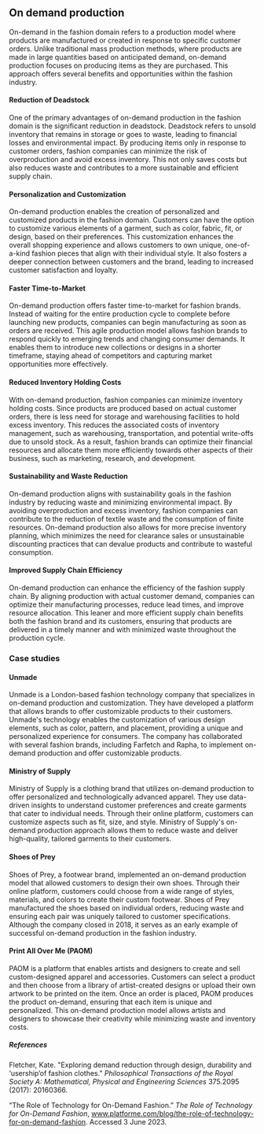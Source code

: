 ﻿## On demand production

On-demand in the fashion domain refers to a production model where products are manufactured or created in response to specific customer orders. Unlike traditional mass production methods, where products are made in large quantities based on anticipated demand, on-demand production focuses on producing items as they are purchased. This approach offers several benefits and opportunities within the fashion industry.

#### Reduction of Deadstock

One of the primary advantages of on-demand production in the fashion domain is the significant reduction in deadstock. Deadstock refers to unsold inventory that remains in storage or goes to waste, leading to financial losses and environmental impact. By producing items only in response to customer orders, fashion companies can minimize the risk of overproduction and avoid excess inventory. This not only saves costs but also reduces waste and contributes to a more sustainable and efficient supply chain.

#### Personalization and Customization

On-demand production enables the creation of personalized and customized products in the fashion domain. Customers can have the option to customize various elements of a garment, such as color, fabric, fit, or design, based on their preferences. This customization enhances the overall shopping experience and allows customers to own unique, one-of-a-kind fashion pieces that align with their individual style. It also fosters a deeper connection between customers and the brand, leading to increased customer satisfaction and loyalty.

#### Faster Time-to-Market

On-demand production offers faster time-to-market for fashion brands. Instead of waiting for the entire production cycle to complete before launching new products, companies can begin manufacturing as soon as orders are received. This agile production model allows fashion brands to respond quickly to emerging trends and changing consumer demands. It enables them to introduce new collections or designs in a shorter timeframe, staying ahead of competitors and capturing market opportunities more effectively.

#### Reduced Inventory Holding Costs

With on-demand production, fashion companies can minimize inventory holding costs. Since products are produced based on actual customer orders, there is less need for storage and warehousing facilities to hold excess inventory. This reduces the associated costs of inventory management, such as warehousing, transportation, and potential write-offs due to unsold stock. As a result, fashion brands can optimize their financial resources and allocate them more efficiently towards other aspects of their business, such as marketing, research, and development.

#### Sustainability and Waste Reduction

On-demand production aligns with sustainability goals in the fashion industry by reducing waste and minimizing environmental impact. By avoiding overproduction and excess inventory, fashion companies can contribute to the reduction of textile waste and the consumption of finite resources. On-demand production also allows for more precise inventory planning, which minimizes the need for clearance sales or unsustainable discounting practices that can devalue products and contribute to wasteful consumption.

#### Improved Supply Chain Efficiency

On-demand production can enhance the efficiency of the fashion supply chain. By aligning production with actual customer demand, companies can optimize their manufacturing processes, reduce lead times, and improve resource allocation. This leaner and more efficient supply chain benefits both the fashion brand and its customers, ensuring that products are delivered in a timely manner and with minimized waste throughout the production cycle.

### Case studies

#### Unmade

Unmade is a London-based fashion technology company that specializes in on-demand production and customization. They have developed a platform that allows brands to offer customizable products to their customers. Unmade's technology enables the customization of various design elements, such as color, pattern, and placement, providing a unique and personalized experience for consumers. The company has collaborated with several fashion brands, including Farfetch and Rapha, to implement on-demand production and offer customizable products.

#### Ministry of Supply

Ministry of Supply is a clothing brand that utilizes on-demand production to offer personalized and technologically advanced apparel. They use data-driven insights to understand customer preferences and create garments that cater to individual needs. Through their online platform, customers can customize aspects such as fit, size, and style. Ministry of Supply's on-demand production approach allows them to reduce waste and deliver high-quality, tailored garments to their customers.

#### Shoes of Prey

Shoes of Prey, a footwear brand, implemented an on-demand production model that allowed customers to design their own shoes. Through their online platform, customers could choose from a wide range of styles, materials, and colors to create their custom footwear. Shoes of Prey manufactured the shoes based on individual orders, reducing waste and ensuring each pair was uniquely tailored to customer specifications. Although the company closed in 2018, it serves as an early example of successful on-demand production in the fashion industry.

#### Print All Over Me (PAOM)

PAOM is a platform that enables artists and designers to create and sell custom-designed apparel and accessories. Customers can select a product and then choose from a library of artist-created designs or upload their own artwork to be printed on the item. Once an order is placed, PAOM produces the product on-demand, ensuring that each item is unique and personalized. This on-demand production model allows artists and designers to showcase their creativity while minimizing waste and inventory costs.

##### References
Fletcher, Kate. "Exploring demand reduction through design, durability and ‘usership’of fashion clothes." _Philosophical Transactions of the Royal Society A: Mathematical, Physical and Engineering Sciences_ 375.2095 (2017): 20160366.

“The Role of Technology for On-Demand Fashion.” _The Role of Technology for On-Demand Fashion_, www.platforme.com/blog/the-role-of-technology-for-on-demand-fashion. Accessed 3 June 2023.



